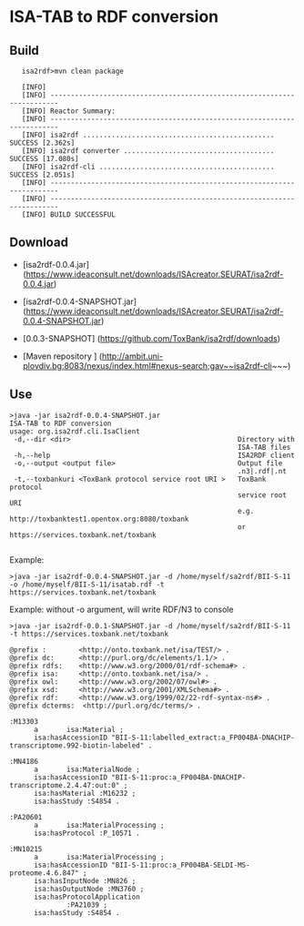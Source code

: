 ISA-TAB to RDF conversion
================

Build
-----------------
````
   isa2rdf>mvn clean package

   [INFO]
   [INFO] ------------------------------------------------------------------------
   [INFO] Reactor Summary:
   [INFO] ------------------------------------------------------------------------
   [INFO] isa2rdf ............................................... SUCCESS [2.362s]
   [INFO] isa2rdf converter ..................................... SUCCESS [17.080s]
   [INFO] isa2rdf-cli ........................................... SUCCESS [2.051s]
   [INFO] ------------------------------------------------------------------------
   [INFO] ------------------------------------------------------------------------
   [INFO] BUILD SUCCESSFUL
````   


Download 
-------------------

   * [isa2rdf-0.0.4.jar] (https://www.ideaconsult.net/downloads/ISAcreator.SEURAT/isa2rdf-0.0.4.jar)
   
   * [isa2rdf-0.0.4-SNAPSHOT.jar] (https://www.ideaconsult.net/downloads/ISAcreator.SEURAT/isa2rdf-0.0.4-SNAPSHOT.jar)
   
   * [0.0.3-SNAPSHOT] (https://github.com/ToxBank/isa2rdf/downloads)  
   
   * [Maven repository ] (http://ambit.uni-plovdiv.bg:8083/nexus/index.html#nexus-search;gav~~isa2rdf-cli~~~)

Use
------------------

```
>java -jar isa2rdf-0.0.4-SNAPSHOT.jar
ISA-TAB to RDF conversion
usage: org.isa2rdf.cli.IsaClient
 -d,--dir <dir>                                         Directory with
                                                        ISA-TAB files
 -h,--help                                              ISA2RDF client
 -o,--output <output file>                              Output file
                                                        .n3|.rdf|.nt
 -t,--toxbankuri <ToxBank protocol service root URI >   ToxBank protocol
                                                        service root URI 
                                                        e.g. http://toxbanktest1.opentox.org:8080/toxbank
                                                        or https://services.toxbank.net/toxbank 
 
```

Example:

```
>java -jar isa2rdf-0.0.4-SNAPSHOT.jar -d /home/myself/sa2rdf/BII-S-11 -o /home/myself/BII-S-11/isatab.rdf -t https://services.toxbank.net/toxbank
```

Example: without -o argument, will write RDF/N3 to console

```
>java -jar isa2rdf-0.0.1-SNAPSHOT.jar -d /home/myself/sa2rdf/BII-S-11 -t https://services.toxbank.net/toxbank

@prefix :        <http://onto.toxbank.net/isa/TEST/> .
@prefix dc:      <http://purl.org/dc/elements/1.1/> .
@prefix rdfs:    <http://www.w3.org/2000/01/rdf-schema#> .
@prefix isa:     <http://onto.toxbank.net/isa/> .
@prefix owl:     <http://www.w3.org/2002/07/owl#> .
@prefix xsd:     <http://www.w3.org/2001/XMLSchema#> .
@prefix rdf:     <http://www.w3.org/1999/02/22-rdf-syntax-ns#> .
@prefix dcterms:  <http://purl.org/dc/terms/> .

:M13303
      a       isa:Material ;
      isa:hasAccessionID "BII-S-11:labelled_extract:a_FP004BA-DNACHIP-transcriptome.992-biotin-labeled" .

:MN4186
      a       isa:MaterialNode ;
      isa:hasAccessionID "BII-S-11:proc:a_FP004BA-DNACHIP-transcriptome.2.4.47:out:0" ;
      isa:hasMaterial :M16232 ;
      isa:hasStudy :S4854 .

:PA20601
      a       isa:MaterialProcessing ;
      isa:hasProtocol :P_10571 .

:MN10215
      a       isa:MaterialProcessing ;
      isa:hasAccessionID "BII-S-11:proc:a_FP004BA-SELDI-MS-proteome.4.6.847" ;
      isa:hasInputNode :MN826 ;
      isa:hasOutputNode :MN3760 ;
      isa:hasProtocolApplication
              :PA21039 ;
      isa:hasStudy :S4854 .

```
<output skipped>
